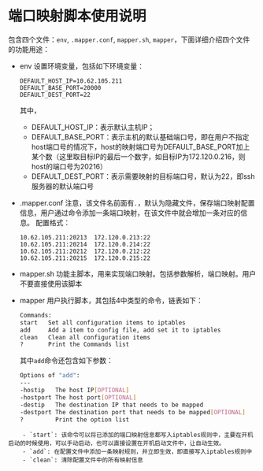 # 端口映射脚本使用说明

包含四个文件：`env`, `.mapper.conf`, `mapper.sh`, `mapper`，下面详细介绍四个文件的功能用途：
- env
    设置环境变量，包括如下环境变量：
    ```
    DEFAULT_HOST_IP=10.62.105.211
    DEFAULT_BASE_PORT=20000
    DEFAULT_DEST_PORT=22
    ```
    其中，
    - DEFAULT_HOST_IP：表示默认主机IP；
    - DEFAULT_BASE_PORT：表示主机的默认基础端口号，即在用户不指定host端口号的情况下，host的映射端口号为DEFAULT_BASE_PORT加上某个数（这里取目标IP的最后一个数字，如目标IP为172.120.0.216，则host的端口号为20216）
    - DEFAULT_DEST_PORT：表示需要映射的目标端口号，默认为22，即ssh服务器的默认端口号

- .mapper.conf
    注意，该文件名前面有`.`，默认为隐藏文件，保存端口映射配置信息，用户通过命令添加一条端口映射，在该文件中就会增加一条对应的信息。
    配置格式：
    ```
    10.62.105.211:20213  172.120.0.213:22
    10.62.105.211:20214  172.120.0.214:22
    10.62.105.211:20212  172.120.0.212:22
    10.62.105.211:20215  172.120.0.215:22
    ```
- mapper.sh
    功能主脚本，用来实现端口映射。包括参数解析，端口映射。用户不要直接使用该脚本

- mapper
    用户执行脚本，其包括4中类型的命令，链表如下：
    ```bash
    Commands:
    start   Set all configuration items to iptables
    add     Add a item to config file, add set it to iptables
    clean   Clean all configuration items
    ?       Print the Commands list
    ```

    其中`add`命令还包含如下参数：
    ```bash
    Options of "add":
    ---
    -hostip   The host IP[OPTIONAL]
    -hostport The host port[OPTIONAL]
    -destip   The destination IP that needs to be mapped
    -destport The destination port that needs to be mapped[OPTIONAL]
    ?         Print the option list
```
    - `start`: 该命令可以将已添加的端口映射信息都写入iptables规则中，主要在开机启动的时候使用，可以手动启动，也可以直接设置在开机启动文件中，让自动生效。
    - `add`: 在配置文件中添加一条映射规则，并立即生效，即直接写入iptables规则中
    - `clean`: 清除配置文件中的所有映射信息


